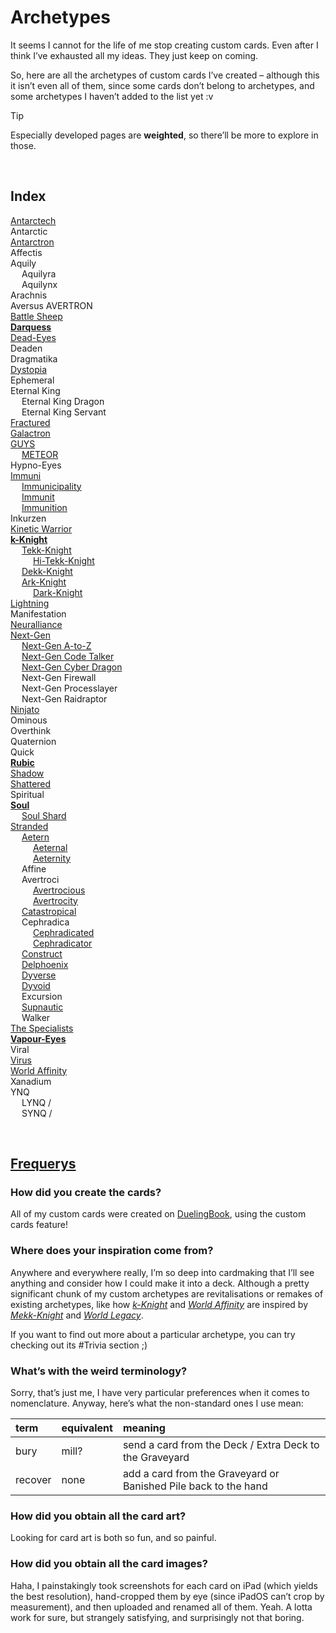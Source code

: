 # Archetypes

It seems I cannot for the life of me stop creating custom cards. Even after I think I’ve exhausted all my ideas. They just keep on coming.

So, here are all the archetypes of custom cards I’ve created – although this it isn’t even all of them, since some cards don’t belong to archetypes, and some archetypes I haven’t added to the list yet :v

> [!Tip]
> Especially developed pages are **weighted**, so there’ll be more to explore in those.


<br>


## Index

[Antarctech](Antarctech.md)  
Antarctic  
[Antarctron](Antarctron.md)  
Affectis  
Aquily  
&emsp; Aquilyra  
&emsp; Aquilynx  
Arachnis  
Aversus
AVERTRON  
[Battle Sheep](Battle%20Sheep.md)  
[**Darquess**](Darquess.md)  
[Dead-Eyes](Dead-Eyes.md)  
Deaden  
Dragmatika  
[Dystopia](Dystopia.md)  
Ephemeral  
Eternal King  
&emsp; Eternal King Dragon  
&emsp; Eternal King Servant  
[Fractured](Fractured.md)  
[Galactron](Galactron.md)  
[GUYS](GUYS.md)  
&emsp; [METEOR](METEOR.md)  
Hypno-Eyes  
[Immuni](Immuni.md)  
&emsp; [Immunicipality](Immunicipality.md)  
&emsp; [Immunit](Immunit.md)  
&emsp; [Immunition](Immunition.md)  
Inkurzen  
[Kinetic Warrior](Kinetic%20Warrior.md)  
[**k-Knight**](k-Knight.md)  
&emsp; [Tekk-Knight](Tekk-Knight.md)  
&emsp; &emsp; [Hi-Tekk-Knight](Tekk-Knight.md)  
&emsp; [Dekk-Knight](Dekk-Knight.md)  
&emsp; [Ark-Knight](Ark-Knight.md)  
&emsp; &emsp; [Dark-Knight](Dark-Knight.md)  
[Lightning](Lightning.md)  
Manifestation  
[Neuralliance](Neuralliance.md)  
[Next-Gen](Next-Gen.md)  
&emsp; [Next-Gen A-to-Z](Next-Gen%20A-to-Z.md)  
&emsp; [Next-Gen Code Talker](Next-Gen%20Code%20Talker.md)  
&emsp; [Next-Gen Cyber Dragon](Next-Gen%20Cyber%20Dragon.md)  
&emsp; Next-Gen Firewall  
&emsp; Next-Gen Processlayer  
&emsp; Next-Gen Raidraptor  
[Ninjato](Ninjato.md)  
Ominous  
Overthink  
Quaternion  
Quick  
[**Rubic**](Rubic.md)  
[Shadow](Shadow.md)  
[Shattered](Shattered.md)  
Spiritual  
[**Soul**](Soul.md)  
&emsp; [Soul Shard](Soul.md)  
[Stranded](Stranded.md)  
&emsp; [Aetern](Aetern.md)  
&emsp; &emsp; [Aeternal](Aeternal.md)  
&emsp; &emsp; [Aeternity](Aeternity.md)  
&emsp; Affine  
&emsp; Avertroci    
&emsp; &emsp; [Avertrocious](Avertrocious.md)  
&emsp; &emsp; [Avertrocity](Avertrocit.md)  
&emsp; [Catastropical](Catastropical.md)  
&emsp; Cephradica  
&emsp; &emsp; [Cephradicated](Cephradicated.md)  
&emsp; &emsp; [Cephradicator](Cephradicator.md)  
&emsp; [Construct](Construct.md)  
&emsp; [Delphoenix](Delphoenix.md)  
&emsp; [Dyverse](Dyverse.md)  
&emsp; [Dyvoid](Dyvoid.md)  
&emsp; Excursion  
&emsp; [Supnautic](Supnautic.md)  
&emsp; Walker  
[The Specialists](The%20Specialists.md)  
[**Vapour-Eyes**](Vapour-Eyes.md)  
Viral  
[Virus](Virus.md)  
[World Affinity](World%20Affinity.md)  
Xanadium  
YNQ  
&emsp; LYNQ /  
&emsp; SYNQ /  


<br>


## [Frequerys](https://github.com/Sup2point0/Antarctica/blob/home/readme.md#what-does-frequerys-even-mean 'frequent queries')

### How did you create the cards?
All of my custom cards were created on [DuelingBook](https://duelingbook.com), using the custom cards feature!

### Where does your inspiration come from?
Anywhere and everywhere really, I’m so deep into cardmaking that I’ll see anything and consider how I could make it into a deck. Although a pretty significant chunk of my custom archetypes are revitalisations or remakes of existing archetypes, like how [*k-Knight*](k-Knight.md) and [*World Affinity*](World%20Affinity.md) are inspired by [*Mekk-Knight*](https://yugipedia.com/wiki/Mekk-Knight) and [*World Legacy*](https://yugipedia.com/wiki/World_Legacy).

If you want to find out more about a particular archetype, you can try checking out its #Trivia section ;)

### What’s with the weird terminology?
Sorry, that’s just me, I have very particular preferences when it comes to nomenclature. Anyway, here’s what the non-standard ones I use mean:

| term | equivalent | meaning |
| :--- | :--------- | :------ |
| bury | mill? | send a card from the Deck / Extra Deck to the Graveyard |
| recover | none | add a card from the Graveyard or Banished Pile back to the hand |

### How did you obtain all the card art?
Looking for card art is both so fun, and so painful.

### How did you obtain all the card images?
Haha, I painstakingly took screenshots for each card on iPad (which yields the best resolution), hand-cropped them by eye (since iPadOS can’t crop by measurement), and then uploaded and renamed all of them. Yeah. A lotta work for sure, but strangely satisfying, and surprisingly not that boring.
